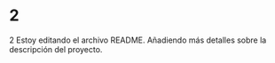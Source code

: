 

# 2
2
Estoy editando el archivo README. Añadiendo más detalles sobre la descripción del proyecto.



